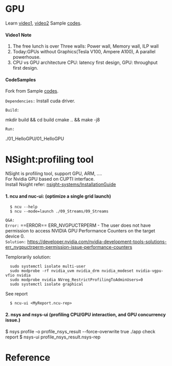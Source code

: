 # GPU
Learn [video1](https://www.youtube.com/watch?v=6kT7vVHCZIc), [video2](https://www.youtube.com/watch?v=mrDWmnXC5Ck)
Sample [codes](https://cuda-tutorial.github.io/).

#### Video1 Note

1. The free lunch is over
   Three walls: Power wall, Memory wall, ILP wall
2. Today:GPUs without Graphics(Tesla V100, Ampere A100), A parallel powerhouse.
3. CPU vs GPU architecture
   CPU: latency first design, GPU: throughput first design.

#### CodeSamples
Fork from Sample [codes](https://cuda-tutorial.github.io/).

``Dependencies:`` Install cuda driver.

``Build:``

   mkdir build && cd build
   cmake .. && make -j8

``Run:``

   ./01_HelloGPU/01_HelloGPU

# NSight:profiling tool

   NSight is profiling tool, support GPU, ARM, .... <br>
   For Nvidia GPU based on CUPTI interface. <br>
   Install Nsight refer: [nsight-systems/InstallationGuide](https://docs.nvidia.com/nsight-systems/InstallationGuide/index.html#getting-started-guide)

#### 1. ncu and nuc-ui: (optimize a single grid launch)

      $ ncu --help
      $ ncu --mode=launch ./09_Streams/09_Streams

   `Q&A:` <br>
   ``Error:`` ==ERROR== ERR_NVGPUCTRPERM - The user does not have permission to access NVIDIA GPU Performance Counters on the target device 0. <br>
   ``Solution:`` https://developer.nvidia.com/nvidia-development-tools-solutions-err_nvgpuctrperm-permission-issue-performance-counters <br>

   Templorarily solution: <br>

      sudo systemctl isolate multi-user
      sudo modprobe -rf nvidia_uvm nvidia_drm nvidia_modeset nvidia-vgpu-vfio nvidia
      sudo modprobe nvidia NVreg_RestrictProfilingToAdminUsers=0
      sudo systemctl isolate graphical

   See report

      $ ncu-ui <MyReport.ncu-rep>
#### 2. nsys and nsys-ui (profiling CPU/GPU interaction, and GPU concurrency issue.)

   $ nsys profile -o profile_nsys_result --force-overwrite true ./app
   check report
   $ nsys-ui profile_nsys_result.nsys-rep

# Reference
